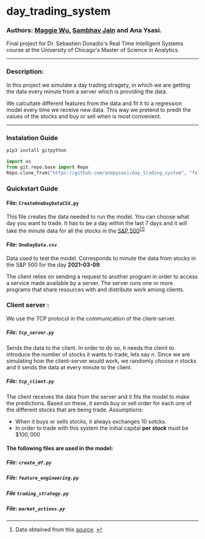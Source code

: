 # day_trading_system

### Authors: [Maggie Wu](https://github.com/MaggieWoo2), [Sambhav Jain](https://github.com/sambhavjain3211) and Ana Ysasi.

Final project for Dr. Sebastien Donadio's Real Time Intelligent Systems course at the University of Chicago's Master of Science in Analytics.

---

### Description:

In this project we simulate a day trading stragety, in which we are getting the data every minute from a server which is providing the data. 

We calcultate different features from the data and fit it to a regression model every time we receive new data. This way we pretend to predit the values of the stocks and buy or sell when is most convenient.

---

### Instalation Guide

```python
pip3 install gitpython

import os
from git.repo.base import Repo
Repo.clone_from("https://github.com/anapysasi/day_trading_system", "folderToSave")
```

### Quickstart Guide

#### File: `CreateOneDayDataCSV.py`

This file creates the data needed to run the model. You can choose what day you want to trade. It has to be a day within the last 7 days and it will take the minute data for all the stocks in the [S&P 500](https://github.com/anapysasi/day_trading_system/blob/main/SPY500.xlsx)<sup class="footnote-ref"><a href="#fn1" id="fnref1">[1]</a></sup>

#### File: `OneDayData.csv`

Data used to test the model. Corresponds to minute the data from stocks in the S&P 500 for the day **2021-03-09**.

The client relies on sending a request to another program in order to access a service made available by a server. The server runs one or more programs that share resources with and distribute work among clients.

### Client server :

We use the TCP protocol in the communication of the client-server. 

##### File: `tcp_server.py`

Sends the data to the client. In order to do so, it needs the cleint to introduce the number of stocks it wants to trade, lets say $n$. Since we are simulating how the client-server would work, we randomly choose $n$ stocks and it sends the data at every minute to the client.

##### File: `tcp_client.py`

The client receives the data from the server and it fits the model to make the predictions. Based on these, it sends buy or sell order for each one of the different stocks that are being trade. Assumptions:

* When it buys or sells stocks, it always exchanges $10$ sotcks.
* In order to trade with this system the initial capital **per stock** must be $\$100,000$

#### The following files are used in the model:

##### File: `create_df.py`



##### File: `feature_engineering.py`



##### File `trading_strategy.py`



##### File: `market_actions.py`



<hr class="footnotes-sep">
<section class="footnotes">
<ol class="footnotes-list">
<li id="fn1"  class="footnote-item"><p>Data obtained from this <a href="https://www.slickcharts.com/sp500" title="Title">source</a>. <a href="#fnref1" class="footnote-backref">↩</a></p>
</li>
